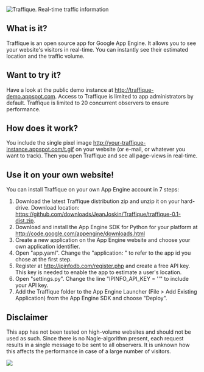 ![Traffique. Real-time traffic information](https://traffique-demo.appspot.com/img/banner.png)

What is it?
-----------

Traffique is an open source app for Google App Engine. It allows you to see your
website's visitors in real-time. You can instantly see their estimated location
and the traffic volume.

Want to try it?
-------------------

Have a look at the public demo instance at <http://traffique-demo.appspot.com>.
Access to Traffique is limited to app administrators by default. Traffique
is limited to 20 concurrent observers to ensure performance.

How does it work?
-----------------

You include the single pixel image <http://your-traffique-instance.appspot.com/t.gif> on your
website (or e-mail, or whatever you want to track). Then you open Traffique
and see all page-views in real-time.

Use it on your own website!
---------------------------

You can install Traffique on your own App Engine account in 7 steps:

1. Download the latest Traffique distribution zip and unzip it on your hard-drive. Download
   location: <https://github.com/downloads/JeanJoskin/Traffique/traffique-0.1-dist.zip>.
2. Download and install the App Engine SDK for Python for your platform at <http://code.google.com/appengine/downloads.html>
3. Create a new application on the App Engine website and choose your own application identifier.
4. Open "app.yaml". Change the "application: <your application id here>" to refer
   to the app id you chose at the first step.
5. Register at <http://ipinfodb.com/register.php> and create a free API key. This key is needed
   to enable the app to estimate a user's location.
6. Open "settings.py". Change the line "IPINFO_API_KEY = '<your ipinfo api key here>'"
   to include your API key.
7. Add the Traffique folder to the App Engine Launcher (File > Add Existing Application) from
   the App Engine SDK and choose "Deploy".

Disclaimer
----------

This app has not been tested on high-volume websites and should not
be used as such. Since there is no Nagle-algorithm present, each
request results in a single message to be sent to all observers. It is
unknown how this affects the performance in case of a large number
of visitors.

![](https://traffique-demo.appspot.com/t.gif)
